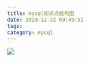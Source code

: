 ```yaml
---
title: mysql知识点结构图
date: 2020-12-22 09:49:51
tags:
category: mysql
---
```


![](https://www.starmoon.cloud/img/mysql_struct.png)